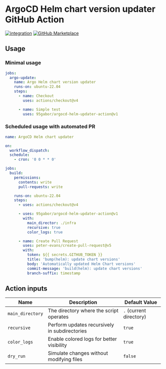 # ArgoCD Helm chart version updater GitHub Action
[![integration](https://github.com/95gabor/argocd-helm-updater-action/actions/workflows/integration.yaml/badge.svg?branch=main)](https://github.com/95gabor/argocd-helm-updater-action/actions/workflows/integration.yaml)
[![GitHub Marketplace](https://img.shields.io/badge/Marketplace-ArgoCD%20Helm%20updater-blue.svg?colorA=24292e&colorB=0366d6&style=flat&longCache=true&logo=github)](https://github.com/marketplace/actions/argocd-helm-chart-updater)

## Usage

### Minimal usage

```yaml
jobs:
  argo-update:
    name: Argo Helm chart version updater
    runs-on: ubuntu-22.04
    steps:
      - name: Checkout
        uses: actions/checkout@v4

      - name: Simple test
        uses: 95gabor/argocd-helm-updater-action@v1
```

### Scheduled usage with automated PR

```yaml
name: ArgoCD Helm chart updater

on:
  workflow_dispatch:
  schedule:
    - cron: '0 0 * * 0'

jobs:
  build:
    permissions:
      contents: write
      pull-requests: write

    runs-on: ubuntu-22.04
    steps:
      - uses: actions/checkout@v4

      - uses: 95gabor/argocd-helm-updater-action@v1
        with:
          main_director: ./infra
          recursive: true
          color_logs: true

      - name: Create Pull Request
        uses: peter-evans/create-pull-request@v5
        with:
          token: ${{ secrets.GITHUB_TOKEN }}
          title: 'bump(helm): update chart versions'
          body: 'Automatically updated Helm Chart versions'
          commit-message: 'build(helm): update chart versions'
          branch-suffix: timestamp
```

## Action inputs

| Name | Description | Default Value |
| --- | --- | --- |
| `main_directory` | The directory where the script operates | `.` (current directory) |
| `recursive` | Perform updates recursively in subdirectories | `true` |
| `color_logs` | Enable colored logs for better visibility | `true` |
| `dry_run` | Simulate changes without modifying files | `false` |
